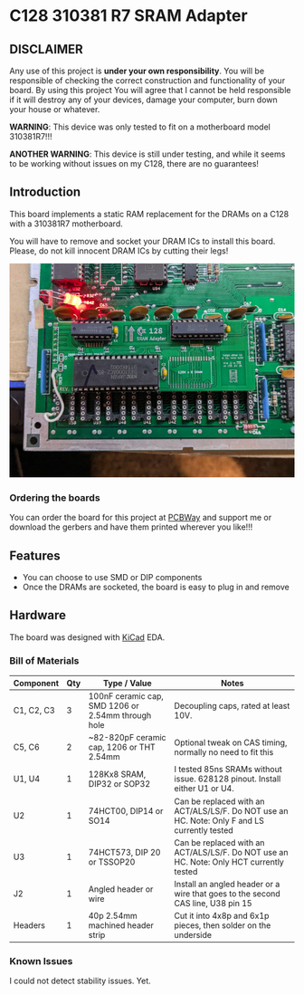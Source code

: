 # C128 310381 R7 SRAM Adapter

## DISCLAIMER

Any use of this project is **under your own responsibility**.
You will be responsible of checking the correct construction and functionality of your board.
By using this project You will agree that I cannot be held responsible if it will destroy any of your devices, damage your computer, burn down your house or whatever.

**WARNING**: This device was only tested to fit on a motherboard model 310381R7!!!

**ANOTHER WARNING**: This device is still under testing, and while it seems to be working without issues on my C128, there are no guarantees!

## Introduction

This board implements a static RAM replacement for the DRAMs on a C128 with a 310381R7 motherboard.

You will have to remove and socket your DRAM ICs to install this board. Please, do not kill innocent DRAM ICs by cutting their legs!

![Rev. 0 board installed in a C128](pics/rev0_installed.jpg)

### Ordering the boards

You can order the board for this project at [PCBWay](https://www.pcbway.com/project/shareproject/TODO.html) and support me or download 
the gerbers and have them printed wherever you like!!!

## Features

- You can choose to use SMD or DIP components
- Once the DRAMs are socketed, the board is easy to plug in and remove

## Hardware

The board was designed with [KiCad](https://kicad.org/) EDA.

### Bill of Materials

| Component              | Qty | Type / Value                                            | Notes                                                                |
| ---------------------- | --- | ------------------------------------------------------- | -------------------------------------------------------------------- |
| C1, C2, C3             |  3  | 100nF ceramic cap, SMD 1206 or 2.54mm through hole      | Decoupling caps, rated at least 10V.                                 |
| C5, C6                 |  2  | ~82-820pF ceramic cap, 1206 or THT 2.54mm               | Optional tweak on CAS timing, normally no need to fit this           |
| U1, U4                 |  1  | 128Kx8 SRAM, DIP32 or SOP32      | I tested 85ns SRAMs without issue. 628128 pinout. Install either U1 or U4.                  |
| U2                     |  1  | 74HCT00, DIP14 or SO14           | Can be replaced with an ACT/ALS/LS/F. Do NOT use an HC. Note: Only F and LS currently tested|
| U3                     |  1  | 74HCT573, DIP 20 or TSSOP20      | Can be replaced with an ACT/ALS/LS/F. Do NOT use an HC. Note: Only HCT currently tested     |
| J2                     |  1  | Angled header or wire            | Install an angled header or a wire that goes to the second CAS line, U38 pin 15             |
| Headers                |  1  | 40p 2.54mm machined header strip | Cut it into 4x8p and 6x1p pieces, then solder on the underside                              |

### Known Issues

I could not detect stability issues. Yet.
